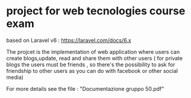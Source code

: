 
# project for web tecnologies course exam 

based on Laravel v6 : https://laravel.com/docs/6.x

The projcet is the implementation of web application where users can create blogs,update, read and share them with other users ( for private blogs the users must be friends , so there's the possibility to ask for friendship to other users as you can do with facebook or other social media)

For more details see the file : "Documentazione gruppo 50.pdf"




